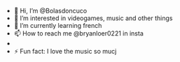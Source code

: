 - 👋 Hi, I’m @Bolasdoncuco
- 👀 I’m interested in videogames, music and other things
- 🌱 I’m currently learning french
- 📫 How to reach me @bryanloer0221 in insta
- 
- ⚡ Fun fact: I love the music so mucj
<!---
Bolasdoncuco/Bolasdoncuco is a ✨ special ✨ repository because its `README.md` (this file) appears on your GitHub profile.
You can click the Preview link to take a look at your changes.
--->
